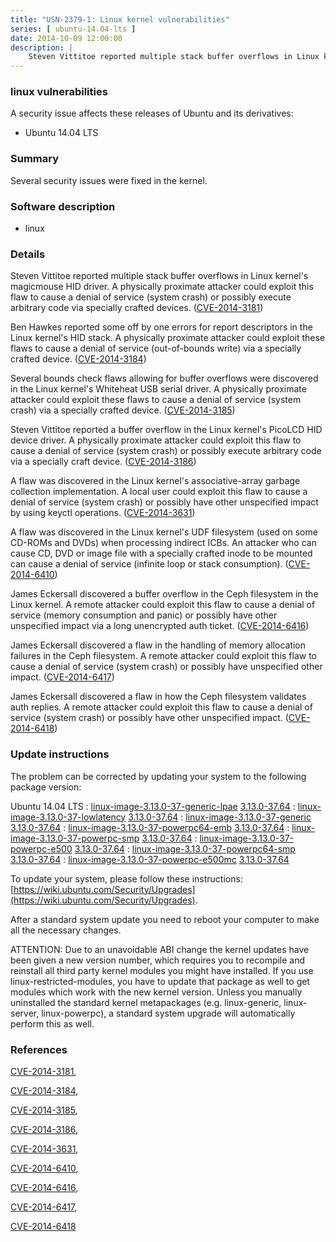```yaml
---
title: "USN-2379-1: Linux kernel vulnerabilities"
series: [ ubuntu-14.04-lts ]
date: 2014-10-09 12:00:00
description: |
    Steven Vittitoe reported multiple stack buffer overflows in Linux kernel&#39;s magicmouse HID driver. A physically proximate attacker could exploit this flaw to cause a denial of service (system crash) or possibly execute arbitrary code via specially crafted devices. ([CVE-2014-3181](http://people.ubuntu.com/~ubuntu-security/cve/CVE-2014-3181))
--- 
```

 
### linux vulnerabilities

A security issue affects these releases of Ubuntu and its derivatives:

* Ubuntu 14.04 LTS

### Summary

Several security issues were fixed in the kernel. 

### Software description

* linux 

### Details

Steven Vittitoe reported multiple stack buffer overflows in Linux kernel&#39;s magicmouse HID driver. A physically proximate attacker could exploit this flaw to cause a denial of service (system crash) or possibly execute arbitrary code via specially crafted devices. ([CVE-2014-3181](http://people.ubuntu.com/~ubuntu-security/cve/CVE-2014-3181))

Ben Hawkes reported some off by one errors for report descriptors in the Linux kernel&#39;s HID stack. A physically proximate attacker could exploit these flaws to cause a denial of service (out-of-bounds write) via a specially crafted device. ([CVE-2014-3184](http://people.ubuntu.com/~ubuntu-security/cve/CVE-2014-3184))

Several bounds check flaws allowing for buffer overflows were discovered in the Linux kernel&#39;s Whiteheat USB serial driver. A physically proximate attacker could exploit these flaws to cause a denial of service (system crash) via a specially crafted device. ([CVE-2014-3185](http://people.ubuntu.com/~ubuntu-security/cve/CVE-2014-3185))

Steven Vittitoe reported a buffer overflow in the Linux kernel&#39;s PicoLCD HID device driver. A physically proximate attacker could exploit this flaw to cause a denial of service (system crash) or possibly execute arbitrary code via a specially craft device. ([CVE-2014-3186](http://people.ubuntu.com/~ubuntu-security/cve/CVE-2014-3186))

A flaw was discovered in the Linux kernel&#39;s associative-array garbage collection implementation. A local user could exploit this flaw to cause a denial of service (system crash) or possibly have other unspecified impact by using keyctl operations. ([CVE-2014-3631](http://people.ubuntu.com/~ubuntu-security/cve/CVE-2014-3631))

A flaw was discovered in the Linux kernel&#39;s UDF filesystem (used on some CD-ROMs and DVDs) when processing indirect ICBs. An attacker who can cause CD, DVD or image file with a specially crafted inode to be mounted can cause a denial of service (infinite loop or stack consumption). ([CVE-2014-6410](http://people.ubuntu.com/~ubuntu-security/cve/CVE-2014-6410))

James Eckersall discovered a buffer overflow in the Ceph filesystem in the Linux kernel. A remote attacker could exploit this flaw to cause a denial of service (memory consumption and panic) or possibly have other unspecified impact via a long unencrypted auth ticket. ([CVE-2014-6416](http://people.ubuntu.com/~ubuntu-security/cve/CVE-2014-6416))

James Eckersall discovered a flaw in the handling of memory allocation failures in the Ceph filesystem. A remote attacker could exploit this flaw to cause a denial of service (system crash) or possibly have unspecified other impact. ([CVE-2014-6417](http://people.ubuntu.com/~ubuntu-security/cve/CVE-2014-6417))

James Eckersall discovered a flaw in how the Ceph filesystem validates auth replies. A remote attacker could exploit this flaw to cause a denial of service (system crash) or possibly have other unspecified impact. ([CVE-2014-6418](http://people.ubuntu.com/~ubuntu-security/cve/CVE-2014-6418)) 

### Update instructions

The problem can be corrected by updating your system to the following package version:

Ubuntu 14.04 LTS
 : [linux-image-3.13.0-37-generic-lpae](https://launchpad.net/ubuntu/+source/linux) <span> [3.13.0-37.64](https://launchpad.net/ubuntu/+source/linux/3.13.0-37.64) </span> 
 : [linux-image-3.13.0-37-lowlatency](https://launchpad.net/ubuntu/+source/linux) <span> [3.13.0-37.64](https://launchpad.net/ubuntu/+source/linux/3.13.0-37.64) </span> 
 : [linux-image-3.13.0-37-generic](https://launchpad.net/ubuntu/+source/linux) <span> [3.13.0-37.64](https://launchpad.net/ubuntu/+source/linux/3.13.0-37.64) </span> 
 : [linux-image-3.13.0-37-powerpc64-emb](https://launchpad.net/ubuntu/+source/linux) <span> [3.13.0-37.64](https://launchpad.net/ubuntu/+source/linux/3.13.0-37.64) </span> 
 : [linux-image-3.13.0-37-powerpc-smp](https://launchpad.net/ubuntu/+source/linux) <span> [3.13.0-37.64](https://launchpad.net/ubuntu/+source/linux/3.13.0-37.64) </span> 
 : [linux-image-3.13.0-37-powerpc-e500](https://launchpad.net/ubuntu/+source/linux) <span> [3.13.0-37.64](https://launchpad.net/ubuntu/+source/linux/3.13.0-37.64) </span> 
 : [linux-image-3.13.0-37-powerpc64-smp](https://launchpad.net/ubuntu/+source/linux) <span> [3.13.0-37.64](https://launchpad.net/ubuntu/+source/linux/3.13.0-37.64) </span> 
 : [linux-image-3.13.0-37-powerpc-e500mc](https://launchpad.net/ubuntu/+source/linux) <span> [3.13.0-37.64](https://launchpad.net/ubuntu/+source/linux/3.13.0-37.64) </span> 

To update your system, please follow these instructions: [https://wiki.ubuntu.com/Security/Upgrades](https://wiki.ubuntu.com/Security/Upgrades).

After a standard system update you need to reboot your computer to make all the necessary changes.

ATTENTION: Due to an unavoidable ABI change the kernel updates have been given a new version number, which requires you to recompile and reinstall all third party kernel modules you might have installed. If you use linux-restricted-modules, you have to update that package as well to get modules which work with the new kernel version. Unless you manually uninstalled the standard kernel metapackages (e.g. linux-generic, linux-server, linux-powerpc), a standard system upgrade will automatically perform this as well. 

### References

 [CVE-2014-3181](http://people.ubuntu.com/~ubuntu-security/cve/CVE-2014-3181), 

 [CVE-2014-3184](http://people.ubuntu.com/~ubuntu-security/cve/CVE-2014-3184), 

 [CVE-2014-3185](http://people.ubuntu.com/~ubuntu-security/cve/CVE-2014-3185), 

 [CVE-2014-3186](http://people.ubuntu.com/~ubuntu-security/cve/CVE-2014-3186), 

 [CVE-2014-3631](http://people.ubuntu.com/~ubuntu-security/cve/CVE-2014-3631), 

 [CVE-2014-6410](http://people.ubuntu.com/~ubuntu-security/cve/CVE-2014-6410), 

 [CVE-2014-6416](http://people.ubuntu.com/~ubuntu-security/cve/CVE-2014-6416), 

 [CVE-2014-6417](http://people.ubuntu.com/~ubuntu-security/cve/CVE-2014-6417), 

 [CVE-2014-6418](http://people.ubuntu.com/~ubuntu-security/cve/CVE-2014-6418)
 
